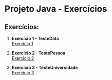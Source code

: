 # Projeto Java - Exercícios


## Exercícios:

1. **Exercício 1 - TesteData**  
   [Exercício 1](src/Ex1/TesteData.java)

2. **Exercício 2 - TestePessoa**  
   [Exercício 2](src/Ex2/TestePessoa.java)

3. **Exercício 3 - TesteUniversidade**  
   [Exercício 3](src/Ex3/TesteUniversidade.java)

